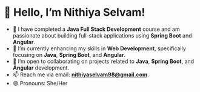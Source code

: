 # 👋 Hello, I’m Nithiya Selvam!

- 🔭 I have completed a **Java Full Stack Development** course and am passionate about building full-stack applications using **Spring Boot** and **Angular**.
- 🌱 I’m currently enhancing my skills in **Web Development**, specifically focusing on **Java**, **Spring Boot**, and **Angular**.
- 💬 I’m open to collaborating on projects related to **Java**, **Spring Boot**, and **Angular** development.
- 📫 Reach me via email: **nithiyaselvam98@gmail.com**.
- 😄 Pronouns: She/Her

<!---
NithiyaSelvam/NithiyaSelvam is a ✨ special ✨ repository because its `README.md` (this file) appears on your GitHub profile.
You can click the Preview link to take a look at your changes.
--->
